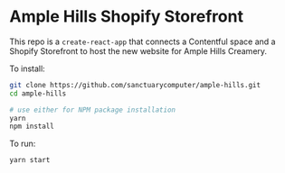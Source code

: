 # Ample Hills Shopify Storefront

This repo is a `create-react-app` that connects a Contentful space and a Shopify Storefront to host the new website for Ample Hills Creamery.

To install:
```bash
git clone https://github.com/sanctuarycomputer/ample-hills.git
cd ample-hills

# use either for NPM package installation
yarn
npm install
```

To run:
```bash
yarn start
```
